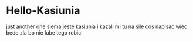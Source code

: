 # Hello-Kasiunia
just another one
siema jeste kasiunia i kazali mi tu na sile cos napisac wiec bede zla bo nie lube tego robic
